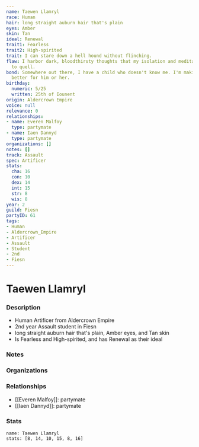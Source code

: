 ```yaml
---
name: Taewen Llamryl
race: Human
hair: long straight auburn hair that's plain
eyes: Amber
skin: Tan
ideal: Renewal
trait1: Fearless
trait2: High-spirited
trait: I can stare down a hell hound without flinching.
flaw: I harbor dark, bloodthirsty thoughts that my isolation and meditation failed
  to quell.
bond: Somewhere out there, I have a child who doesn't know me. I'm making the world
  better for him or her.
birthday:
  numeric: 5/25
  written: 25th of Iounent
origin: Aldercrown Empire
voice: null
relevance: 0
relationships:
- name: Everen Malfoy
  type: partymate
- name: Iaen Dannyd
  type: partymate
organizations: []
notes: []
track: Assault
spec: Artificer
stats:
  cha: 16
  con: 10
  dex: 14
  int: 15
  str: 8
  wis: 8
year: 2
guild: Fiesn
partyID: 61
tags:
- Human
- Aldercrown_Empire
- Artificer
- Assault
- Student
- 2nd
- Fiesn
---
```

# Taewen Llamryl
### Description
- Human Artificer from Aldercrown Empire
- 2nd year Assault student in Fiesn
- long straight auburn hair that's plain, Amber eyes, and Tan skin
- Is Fearless and High-spirited, and has Renewal as their ideal

### Notes

### Organizations

### Relationships
- [[Everen Malfoy]]: partymate
- [[Iaen Dannyd]]: partymate

### Stats
```statblock
name: Taewen Llamryl
stats: [8, 14, 10, 15, 8, 16]
```